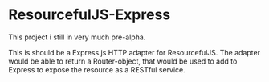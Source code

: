 ResourcefulJS-Express
=====================

This project i still in very much pre-alpha.

This is should be a Express.js HTTP adapter for ResourcefulJS. The adapter would be able to return a Router-object, that would be used to add to Express to expose the resource as a RESTful service.
